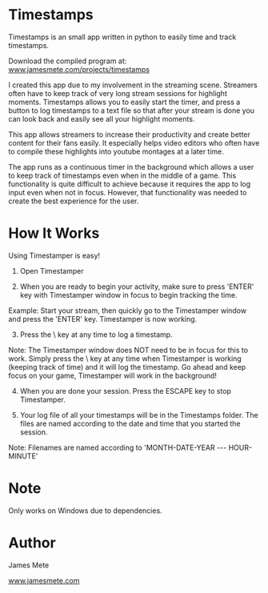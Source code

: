 # Timestamps

Timestamps is an small app written in python to easily time and track timestamps.

Download the compiled program at: www.jamesmete.com/projects/timestamps

I created this app due to my involvement in the streaming scene. Streamers often have to keep track of very long stream sessions for highlight moments. Timestamps allows you to easily start the timer, and press a button to log timestamps to a text file so that after your stream is done you can look back and easily see all your highlight moments.

This app allows streamers to increase their productivity and create better content for their fans easily. It especially helps video editors who often have to compile these highlights into youtube montages at a later time.

The app runs as a continuous timer in the background which allows a user to keep track of timestamps even when in the middle of a game. This functionality is quite difficult to achieve because it requires the app to log input even when not in focus. However, that functionality was needed to create the best experience for the user.

# How It Works

Using Timestamper is easy!

1) Open Timestamper

2) When you are ready to begin your activity, make sure to press 'ENTER' key with Timestamper window in focus to begin tracking the time.

Example: Start your stream, then quickly go to the Timestamper window and press the             'ENTER' key. Timestamper is now working.

3) Press the \ key at any time to log a timestamp.

Note: The Timestamper window does NOT need to be in focus for this to work. Simply press the \ key at any time when Timestamper is working (keeping track of time) and it will log the timestamp. Go ahead and keep focus on your game, Timestamper will work in the background!

4) When you are done your session. Press the ESCAPE key to stop Timestamper.

5) Your log file of all your timestamps will be in the Timestamps folder. The files are named according to the date and time that you started the session.

Note: Filenames are named according to 'MONTH-DATE-YEAR --- HOUR-MINUTE'

# Note

Only works on Windows due to dependencies.

# Author

James Mete

www.jamesmete.com
